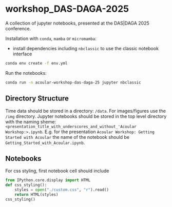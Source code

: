 # workshop_DAS-DAGA-2025
A collection of jupyter notebooks, presented at the DAS|DAGA 2025 conference.

Installation with `conda`, `mamba` or `micromamba`:

* install dependencies including `nbclassic` to use the classic notebook interface

```bash
conda env create -f env.yml
```

Run the notebooks:

```bash
conda run -n acoular-workshop-das-daga-25 jupyter nbclassic
```

## Directory Structure

Time data should be stored in a directory: `/data`. For images/figures use the `/img` directory.
Jupyter notebooks should be stored in the top level directory with the naming sheme: `<presentation_title_with_underscores_and_without_'Acoular Workshop:>.ipynb`. E.g. for the presentation `Acoular Workshop: Getting Started with Acoular` the name of the notebook should be `Getting_Started_with_Acoular.ipynb`.

## Notebooks
For css styling, first notebook cell should include

```python
from IPython.core.display import HTML
def css_styling():
    styles = open("./custom.css", "r").read()
    return HTML(styles)
css_styling()
```


